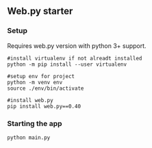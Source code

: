 ## Web.py starter  

### Setup

Requires web.py version with python 3+ support.

```shell script
#install virtualenv if not alreadt installed
python -m pip install --user virtualenv

#setup env for project
python -m venv env
source ./env/bin/activate

#install web.py
pip install web.py==0.40
```

### Starting the app

```shell script
python main.py
```


